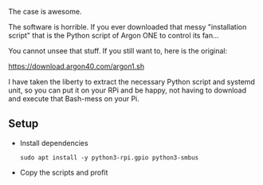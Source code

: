 The case is awesome.

The software is horrible. If you ever downloaded that messy "installation script" that is
the Python script of Argon ONE to control its fan...

You cannot unsee that stuff. If you still want to, here is the original:

https://download.argon40.com/argon1.sh

I have taken the liberty to extract the necessary Python script and systemd unit,
so you can put it on your RPi and be happy, not having to download and execute that Bash-mess
on your Pi.

## Setup

* Install dependencies

    ```
    sudo apt install -y python3-rpi.gpio python3-smbus
    ```

* Copy the scripts and profit
